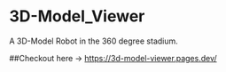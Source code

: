 # 3D-Model_Viewer
A 3D-Model Robot in the 360 degree stadium.

##Checkout here -> 
https://3d-model-viewer.pages.dev/
